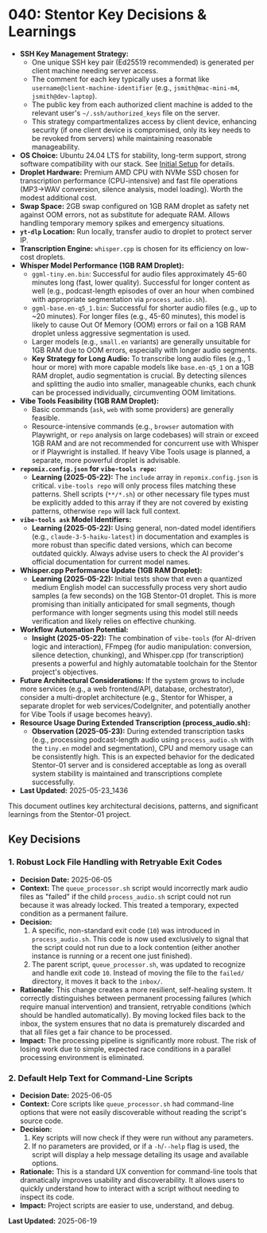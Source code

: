 # 040: Stentor Key Decisions & Learnings

*   **SSH Key Management Strategy:**
    *   One unique SSH key pair (Ed25519 recommended) is generated per client machine needing server access.
    *   The comment for each key typically uses a format like `username@client-machine-identifier` (e.g., `jsmith@mac-mini-m4`, `jsmith@dev-laptop`).
    *   The public key from each authorized client machine is added to the relevant user's `~/.ssh/authorized_keys` file on the server.
    *   This strategy compartmentalizes access by client device, enhancing security (if one client device is compromised, only its key needs to be revoked from servers) while maintaining reasonable manageability.
*   **OS Choice:** Ubuntu 24.04 LTS for stability, long-term support, strong software compatibility with our stack. See [Initial Setup](./000-stentor-droplet-provisioning-and-initial-setup.md) for details.
*   **Droplet Hardware:** Premium AMD CPU with NVMe SSD chosen for transcription performance (CPU-intensive) and fast file operations (MP3→WAV conversion, silence analysis, model loading). Worth the modest additional cost.
*   **Swap Space:** 2GB swap configured on 1GB RAM droplet as safety net against OOM errors, not as substitute for adequate RAM. Allows handling temporary memory spikes and emergency situations.
*   **`yt-dlp` Location:** Run locally, transfer audio to droplet to protect server IP.
*   **Transcription Engine:** `whisper.cpp` is chosen for its efficiency on low-cost droplets.
*   **Whisper Model Performance (1GB RAM Droplet):**
    *   `ggml-tiny.en.bin`: Successful for audio files approximately 45-60 minutes long (fast, lower quality). Successful for longer content as well (e.g., podcast-length episodes of over an hour when combined with appropriate segmentation via `process_audio.sh`).
    *   `ggml-base.en-q5_1.bin`: Successful for shorter audio files (e.g., up to ~20 minutes). For longer files (e.g., 45-60 minutes), this model is likely to cause Out Of Memory (OOM) errors or fail on a 1GB RAM droplet unless aggressive segmentation is used.
    *   Larger models (e.g., `small.en` variants) are generally unsuitable for 1GB RAM due to OOM errors, especially with longer audio segments.
    *   **Key Strategy for Long Audio:** To transcribe long audio files (e.g., 1 hour or more) with more capable models like `base.en-q5_1` on a 1GB RAM droplet, audio segmentation is crucial. By detecting silences and splitting the audio into smaller, manageable chunks, each chunk can be processed individually, circumventing OOM limitations.
*   **Vibe Tools Feasibility (1GB RAM Droplet):**
    *   Basic commands (`ask`, `web` with some providers) are generally feasible.
    *   Resource-intensive commands (e.g., `browser` automation with Playwright, or `repo` analysis on large codebases) will strain or exceed 1GB RAM and are not recommended for concurrent use with Whisper or if Playwright is installed. If heavy Vibe Tools usage is planned, a separate, more powerful droplet is advisable.
*   **`repomix.config.json` for `vibe-tools repo`:**
    *   **Learning (2025-05-22):** The `include` array in `repomix.config.json` is critical. `vibe-tools repo` will only process files matching these patterns. Shell scripts (`**/*.sh`) or other necessary file types must be explicitly added to this array if they are not covered by existing patterns, otherwise `repo` will lack full context.
*   **`vibe-tools ask` Model Identifiers:**
    *   **Learning (2025-05-22):** Using general, non-dated model identifiers (e.g., `claude-3-5-haiku-latest`) in documentation and examples is more robust than specific dated versions, which can become outdated quickly. Always advise users to check the AI provider's official documentation for current model names.
*   **Whisper.cpp Performance Update (1GB RAM Droplet):**
    *   **Learning (2025-05-22):** Initial tests show that even a quantized medium English model can successfully process very short audio samples (a few seconds) on the 1GB Stentor-01 droplet. This is more promising than initially anticipated for small segments, though performance with longer segments using this model still needs verification and likely relies on effective chunking.
*   **Workflow Automation Potential:**
    *   **Insight (2025-05-22):** The combination of `vibe-tools` (for AI-driven logic and interaction), FFmpeg (for audio manipulation: conversion, silence detection, chunking), and Whisper.cpp (for transcription) presents a powerful and highly automatable toolchain for the Stentor project's objectives.
*   **Future Architectural Considerations:** If the system grows to include more services (e.g., a web frontend/API, database, orchestrator), consider a multi-droplet architecture (e.g., Stentor for Whisper, a separate droplet for web services/CodeIgniter, and potentially another for Vibe Tools if usage becomes heavy).
*   **Resource Usage During Extended Transcription (process_audio.sh):**
    *   **Observation (2025-05-23):** During extended transcription tasks (e.g., processing podcast-length audio using `process_audio.sh` with the `tiny.en` model and segmentation), CPU and memory usage can be consistently high. This is an expected behavior for the dedicated Stentor-01 server and is considered acceptable as long as overall system stability is maintained and transcriptions complete successfully.
*   **Last Updated:** 2025-05-23_1436

This document outlines key architectural decisions, patterns, and significant learnings from the Stentor-01 project.

## Key Decisions

### 1. Robust Lock File Handling with Retryable Exit Codes

*   **Decision Date:** 2025-06-05
*   **Context:** The `queue_processor.sh` script would incorrectly mark audio files as "failed" if the child `process_audio.sh` script could not run because it was already locked. This treated a temporary, expected condition as a permanent failure.
*   **Decision:**
    1.  A specific, non-standard exit code (`10`) was introduced in `process_audio.sh`. This code is now used exclusively to signal that the script could not run due to a lock contention (either another instance is running or a recent one just finished).
    2.  The parent script, `queue_processor.sh`, was updated to recognize and handle exit code `10`. Instead of moving the file to the `failed/` directory, it moves it back to the `inbox/`.
*   **Rationale:** This change creates a more resilient, self-healing system. It correctly distinguishes between permanent processing failures (which require manual intervention) and transient, retryable conditions (which should be handled automatically). By moving locked files back to the inbox, the system ensures that no data is prematurely discarded and that all files get a fair chance to be processed.
*   **Impact:** The processing pipeline is significantly more robust. The risk of losing work due to simple, expected race conditions in a parallel processing environment is eliminated.

### 2. Default Help Text for Command-Line Scripts

*   **Decision Date:** 2025-06-05
*   **Context:** Core scripts like `queue_processor.sh` had command-line options that were not easily discoverable without reading the script's source code.
*   **Decision:**
    1.  Key scripts will now check if they were run without any parameters.
    2.  If no parameters are provided, or if a `-h`/`--help` flag is used, the script will display a help message detailing its usage and available options.
*   **Rationale:** This is a standard UX convention for command-line tools that dramatically improves usability and discoverability. It allows users to quickly understand how to interact with a script without needing to inspect its code.
*   **Impact:** Project scripts are easier to use, understand, and debug.

**Last Updated:** 2025-06-19 